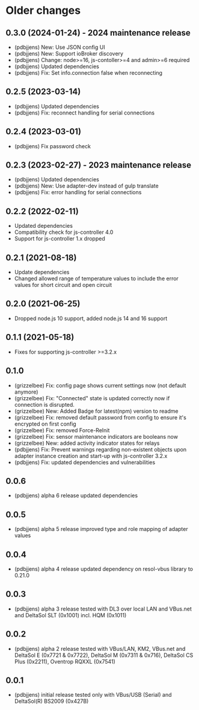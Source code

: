 # Older changes
## 0.3.0 (2024-01-24) - 2024 maintenance release

* (pdbjjens) New: Use JSON config UI
* (pdbjjens) New: Support ioBroker discovery
* (pdbjjens) Change: node>=16, js-contoller>=4 and admin>=6 required
* (pdbjjens) Updated dependencies
* (pdbjjens) Fix: Set info.connection false when reconnecting

## 0.2.5 (2023-03-14)

* (pdbjjens) Updated dependencies
* (pdbjjens) Fix: reconnect handling for serial connections

## 0.2.4 (2023-03-01)

* (pdbjjens) Fix password check

## 0.2.3 (2023-02-27) - 2023 maintenance release

* (pdbjjens) Updated dependencies
* (pdbjjens) New: Use adapter-dev instead of gulp translate
* (pdbjjens) Fix: error handling for serial connections

## 0.2.2 (2022-02-11)

* Updated dependencies
* Compatibility check for js-controller 4.0
* Support for js-controller 1.x dropped

## 0.2.1 (2021-08-18)

* Update dependencies
* Changed allowed range of temperature values to include the error values for short circuit and open circuit

## 0.2.0 (2021-06-25)

* Dropped node.js 10 support, added node.js 14 and 16 support

## 0.1.1 (2021-05-18)

* Fixes for supporting js-controller >=3.2.x

## 0.1.0

* (grizzelbee) Fix: config page shows current settings now (not default anymore)
* (grizzelbee) Fix: "Connected" state is updated correctly now if connection is disrupted.
* (grizzelbee) New: Added Badge for latest(npm) version to readme
* (grizzelbee) Fix: removed default password from config to ensure it's encrypted on first config
* (grizzelbee) Fix: removed Force-ReInit
* (grizzelbee) Fix: sensor maintenance indicators are booleans now
* (grizzelbee) New: added activity indicator states for relays
* (pdbjjens) Fix: Prevent warnings regarding non-existent objects upon adapter instance creation and start-up with js-controller 3.2.x
* (pdbjjens) Fix: updated dependencies and vulnerabilities

## 0.0.6
* (pdbjjens) alpha 6 release updated dependencies

## 0.0.5
* (pdbjjens) alpha 5 release improved type and role mapping of adapter values

## 0.0.4
* (pdbjjens) alpha 4 release updated dependency on resol-vbus library to 0.21.0

## 0.0.3
* (pdbjjens) alpha 3 release tested with DL3 over local LAN and VBus.net and DeltaSol SLT (0x1001) incl. HQM (0x1011)

## 0.0.2
* (pdbjjens) alpha 2 release tested with VBus/LAN, KM2, VBus.net and DeltaSol E (0x7721 & 0x7722), DeltaSol M (0x7311 & 0x716), DeltaSol CS Plus (0x2211), Oventrop RQXXL (0x7541)

## 0.0.1

* (pdbjjens) initial release tested only with VBus/USB (Serial) and DeltaSol(R) BS2009 (0x427B)
